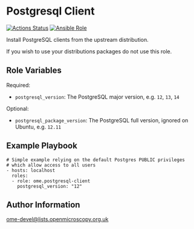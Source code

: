 Postgresql Client
=================

[![Actions Status](https://github.com/ome/ansible-role-postgresql-client/workflows/Molecule/badge.svg)](https://github.com/ome/ansible-role-postgresql-client/actions)
[![Ansible Role](https://img.shields.io/badge/ansible--galaxy-postgresql-client-blue.svg)](https://galaxy.ansible.com/ui/standalone/roles/ome/postgresql-client/)

Install PostgreSQL clients from the upstream distribution.

If you wish to use your distributions packages do not use this role.


Role Variables
--------------

Required:
- `postgresql_version`: The PostgreSQL major version, e.g. `12`, `13`, `14`

Optional:
- `postgresql_package_version`: The PostgreSQL full version, ignored on Ubuntu, e.g. `12.11`


Example Playbook
----------------

    # Simple example relying on the default Postgres PUBLIC privileges
    # which allow access to all users
    - hosts: localhost
      roles:
      - role: ome.postgresql-client
        postgresql_version: "12"


Author Information
------------------

ome-devel@lists.openmicroscopy.org.uk
